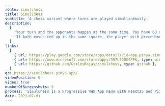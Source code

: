 ```yaml
---
route: simulchess
title: SimulChess
subtitle: 'A chess variant where turns are played simultaneously.'
description:
  [
    'Your turn and the opponents happen at the same time. You have 60 seconds to decide your move. Missing it loses you the game. Once both players have decided, both moves will resolve simultaneously.',
    'If both moves end up in the same square, the player with precedence will capture the opponent’s piece. White starts having precedence, and it changes every turn.',
  ]
links:
  [
    { url: https://play.google.com/store/apps/details?id=app.pinya.simulchess, type: android },
    { url: https://www.microsoft.com/store/apps/9N7L52DD9PFK, type: windows },
    { url: https://github.com/CarlesRojas/simulchess, type: github },
  ]
qr: https://simulchess.pinya.app/
videoPosition: 0
video: true
numberOfScreenshots: 5
process: 'SimulChess is a Progressive Web App made with ReactJS and PixiJS. It targets mobile, tablet and desktop devices. The game is available through the Google Play Store and the Microsoft Store. You can also add it to your iPhone by scanning this QR and adding the website to your Home Screen.'
date: 2022-07-01
---
```

